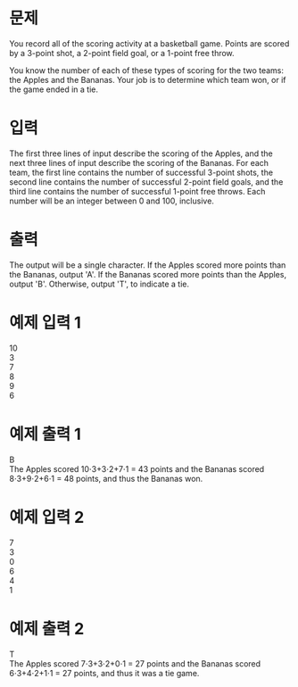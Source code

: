 # 문제
You record all of the scoring activity at a basketball game. Points are scored by a 3-point shot, a 2-point field goal, or a 1-point free throw.

You know the number of each of these types of scoring for the two teams: the Apples and the Bananas. Your job is to determine which team won, or if the game ended in a tie.

# 입력
The first three lines of input describe the scoring of the Apples, and the next three lines of input describe the scoring of the Bananas. For each team, the first line contains the number of successful 3-point shots, the second line contains the number of successful 2-point field goals, and the third line contains the number of successful 1-point free throws. Each number will be an integer between 0 and 100, inclusive.

# 출력
The output will be a single character. If the Apples scored more points than the Bananas, output 'A'. If the Bananas scored more points than the Apples, output 'B'. Otherwise, output 'T', to indicate a tie.

# 예제 입력 1 
10  
3  
7  
8  
9  
6  
# 예제 출력 1 
B  
The Apples scored 10⋅3+3⋅2+7⋅1 = 43 points and the Bananas scored 8⋅3+9⋅2+6⋅1 = 48 points, and thus the Bananas won.

# 예제 입력 2 
7  
3  
0  
6  
4  
1  
# 예제 출력 2 
T  
The Apples scored 7⋅3+3⋅2+0⋅1 = 27 points and the Bananas scored 6⋅3+4⋅2+1⋅1 = 27 points, and thus it was a tie game.
